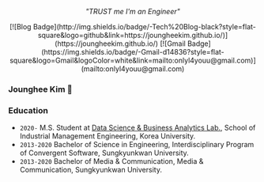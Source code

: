 
<div align=center>
  
<i> "TRUST me I'm an Engineer" </i>

</div>

<div align=center>
[![Blog Badge](http://img.shields.io/badge/-Tech%20Blog-black?style=flat-square&logo=github&link=https://joungheekim.github.io/)](https://joungheekim.github.io/) 
[![Gmail Badge](https://img.shields.io/badge/-Gmail-d14836?style=flat-square&logo=Gmail&logoColor=white&link=mailto:onlyl4youu@gmail.com)](mailto:onlyl4youu@gmail.com)
<!-- [![Linkedin Badge](https://img.shields.io/badge/-LinkedIn-blue?style=flat-square&logo=Linkedin&logoColor=white&link=https://www.linkedin.com/in/takyoung-kim-03b091193/)](https://www.linkedin.com/in/takyoung-kim-03b091193/)  -->

</div>


### Jounghee Kim 👋


### Education
- ```2020-``` M.S. Student at [Data Science & Business Analytics Lab.](http://dsba.korea.ac.kr/), School of Industrial Management Engineering, Korea University.
- ```2013-2020``` Bachelor of Science in Engineering, Interdisciplinary Program of Convergent Software, Sungkyunkwan University.
- ```2013-2020``` Bachelor of Media & Communication, Media & Communication, Sungkyunkwan University.

<!--
**JoungheeKim/JoungheeKim** is a ✨ _special_ ✨ repository because its `README.md` (this file) appears on your GitHub profile.

Here are some ideas to get you started:

- 🔭 I’m currently working on ...
- 🌱 I’m currently learning ...
- 👯 I’m looking to collaborate on ...
- 🤔 I’m looking for help with ...
- 💬 Ask me about ...
- 📫 How to reach me: ...
- 😄 Pronouns: ...
- ⚡ Fun fact: ...
-->


